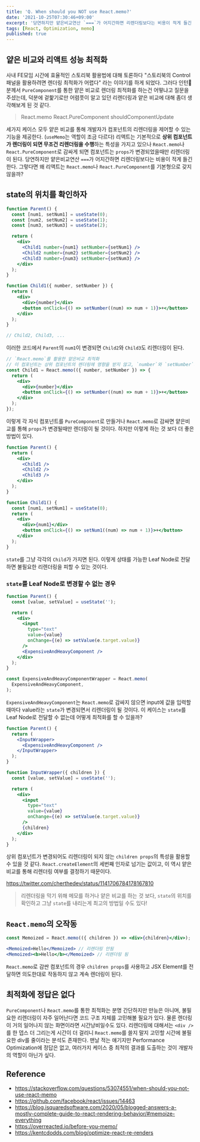 ```yaml
---
title: 'Q. When should you NOT use React.memo?'
date: '2021-10-25T07:30:46+09:00'
excerpt: '당연하지만 얕은비교연산 `===`가 어지간하면 리렌더링보다는 비용이 적게 들긴 한다. 그렇다면 왜 리액트는 `React.memo`나 `React.PureComponent`를 기본형으로 갖지 않을까?'
tags: [React, Optimization, memo]
published: true
---
```


## 얕은 비교와 리액트 성능 최적화

사내 FE모임 시간에 효율적인 스토리북 활용법에 대해 토론하다 "스토리북의 Control 패널을 활용하려면 렌더링 최적화가 어렵다" 라는 이야기를 하게 되었다. 그러다 인턴🤗분께서 `PureComponent`를 통한 얕은 비교로 렌더링 최적화를 하는건 어떻냐고 질문을 주셨는데, 덕분에 겉핥기로만 어렴풋이 알고 있던 리렌더링과 얕은 비교에 대해 좀더 생각해보게 된 것 같다.

> React.memo
> React.PureComponent
> shouldComponentUpdate

세가지 케이스 모두 얕은 비교를 통해 개발자가 컴포넌트의 리렌더링을 제어할 수 있는 기능을 제공한다. (`useMemo`는 역할이 조금 다르다) 리액트는 기본적으로 **상위 컴포넌트가 렌더링이 되면 무조건 리렌더링을 수행**하는 특성을 가지고 있으나 `React.memo`나 `React.PureComponent`로 감싸게 되면 컴포넌트는 `props`가 변경되었을때만 리렌더링이 된다.
당연하지만 얕은비교연산 `===`가 어지간하면 리렌더링보다는 비용이 적게 들긴 한다. 그렇다면 왜 리액트는 `React.memo`나 `React.PureComponent`를 기본형으로 갖지 않을까?

## state의 위치를 확인하자

```jsx
function Parent() {
  const [num1, setNum1] = useState(0);
  const [num2, setNum2] = useState(1);
  const [num3, setNum3] = useState(2);

  return (
    <div>
      <Child1 number={num1} setNumber={setNum1} />
      <Child2 number={num2} setNumber={setNum2} />
      <Child3 number={num3} setNumber={setNum3} />
    </div>
  );
}

function Child1({ number, setNumber }) {
  return (
    <div>
      <div>{number}</div>
      <button onClick={() => setNumber((num) => num + 1)}>+</button>
    </div>
  );
}

// Child2, Child3, ...
```

이러한 코드에서 `Parent`의 `num1`이 변경되면 `Child2`와 `Child3`도 리렌더링이 된다.

```jsx
// `React.memo`를 활용한 얕은비교 최적화
// 이 컴포넌트는 상위 컴포넌트의 렌더링에 영향을 받지 않고, `number`와 `setNumber`가 변경될 때만 리렌더링된다.
const Child1 = React.memo(({ number, setNumber }) => {
  return (
    <div>
      <div>{number}</div>
      <button onClick={() => setNumber((num) => num + 1)}>+</button>
    </div>
  );
});
```

이렇게 각 자식 컴포넌트를 `PureComponent`로 만들거나 `React.memo`로 감싸면 얕은비교를 통해 `props`가 변경될때만 렌더링이 될 것이다. 하지만 이렇게 하는 것 보다 더 좋은 방법이 있다.

```jsx
function Parent() {
  return (
    <div>
      <Child1 />
      <Child2 />
      <Child3 />
    </div>
  );
}

function Child1() {
  const [num1, setNum1] = useState(0);
  return (
    <div>
      <div>{num1}</div>
      <button onClick={() => setNum1((num) => num + 1)}>+</button>
    </div>
  );
}
```

`state`를 그냥 각각의 `Child`가 가지면 된다. 이렇게 상태를 가능한 Leaf Node로 전달하면 불필요한 리렌더링을 피할 수 있는 것이다.

### `state`를 Leaf Node로 변경할 수 없는 경우

```jsx
function Parent() {
  const [value, setValue] = useState('');

  return (
    <div>
      <input
        type="text"
        value={value}
        onChange={(e) => setValue(e.target.value)}
      />
      <ExpensiveAndHeavyComponent />
    </div>
  );
}

const ExpensiveAndHeavyComponentWrapper = React.memo(
  ExpensiveAndHeavyComponent,
);
```

`ExpensiveAndHeavyComponent`는 `React.memo`로 감싸지 않으면 input에 값을 입력할때마다 value라는 `state`가 변경되면서 리렌더링이 될 것이다. 이 케이스는 `state`를 Leaf Node로 전달할 수 없는데 어떻게 최적화를 할 수 있을까?

```jsx
function Parent() {
  return (
    <InputWrapper>
      <ExpensiveAndHeavyComponent />
    </InputWrapper>
  );
}

function InputWrapper({ children }) {
  const [value, setValue] = useState('');

  return (
    <div>
      <input
        type="text"
        value={value}
        onChange={(e) => setValue(e.target.value)}
      />
      {children}
    </div>
  );
}
```

상위 컴포넌트가 변경되어도 리렌더링이 되지 않는 `children props`의 특성을 활용할 수 있을 것 같다. `React.createElement`의 세번째 인자로 넘기는 값이고, 이 역시 얕은비교를 통해 리렌더링 여부를 결정하기 때문이다.

https://twitter.com/cherthedev/status/1141706784178167810

> 리렌더링을 막기 위해 메모를 하거나 얕은 비교를 하는 것 보다, `state`의 위치를 확인하고 그냥 `state`를 내리는게 최고의 방법일 수도 있다!

## `React.memo`의 오작동

```jsx
const Memoized = React.memo(({ children }) => <div>{children}</div>);

<Memoized>Hello</Memoized> // 리렌더링 안됨
<Memoized><b>Hello</b></Memoized> // 리렌더링 됨
```

`React.memo`로 감싼 컴포넌트의 경우 `children props`를 사용하고 JSX Element를 전달하면 의도한대로 작동하지 않고 계속 렌더링이 된다.

## 최적화에 정답은 없다

`PureComponent`나 `React.memo`를 통한 최적화는 분명 간단하지만 만능은 아니며, 불필요한 리렌더링이 자주 일어난다면 코드 구조 자체를 고민해볼 필요가 있다. 물론 렌더링이 거의 일어나지 않는 화면이라면 시간낭비일수도 있다. 리렌더링에 대해서는 `<div />`를 한 뎁스 더 그리는게 시간이 더 걸리니 `React.memo`를 쓸지 말지 고민할 시간에 불필요한 div를 줄이라는 분석도 존재한다. 맨날 적는 얘기지만 Performance Optimization에 정답은 없고, 여러가지 케이스 중 최적의 결과를 도출하는 것이 개발자의 역할이 아닌가 싶다.

## Reference

- https://stackoverflow.com/questions/53074551/when-should-you-not-use-react-memo
- https://github.com/facebook/react/issues/14463
- https://blog.isquaredsoftware.com/2020/05/blogged-answers-a-mostly-complete-guide-to-react-rendering-behavior/#memoize-everything
- https://overreacted.io/before-you-memo/
- https://kentcdodds.com/blog/optimize-react-re-renders

